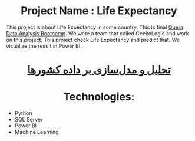 <h1 align="center">Project Name : Life Expectancy</h1>

<p align="left">This project is about Life Expectancy in some country. This is final <a href="https://quera.org/events/DataAnalysis-Bootcamp" target="blank">Quera Data Analysis Bootcamp</a>. We were a team that called GeekoLogic and work on this project.
This project check Life Expectancy and predict that. We visualize the result in Power BI.</p>

<h1 align="center"><a href="https://quera.org/course/assignments/50626/problems" target="blank">تحلیل و مدل‌سازی بر داده کشورها</a></h1>

<h1 align="center">Technologies:</h1>
<ul>
    <li>Python</li>
    <li>SQL Server</li>
    <li>Power BI</li>
    <li>Machine Learning</li>
</ul>

